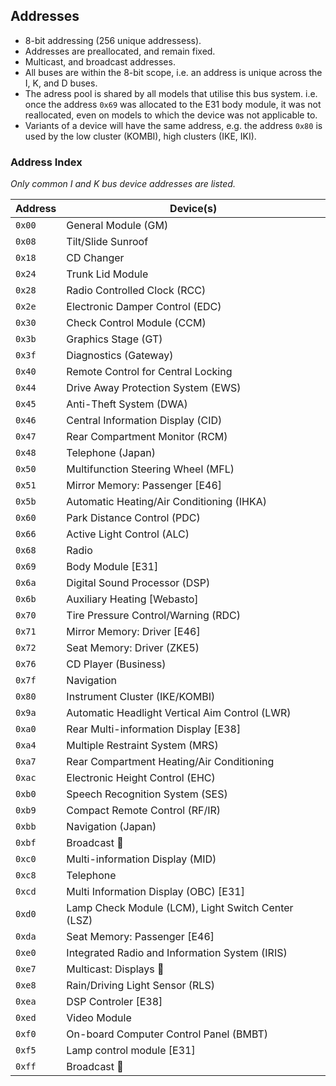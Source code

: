 ## Addresses

- 8-bit addressing (256 unique addressess).
- Addresses are preallocated, and remain fixed.
- Multicast, and broadcast addresses.
- All buses are within the 8-bit scope, i.e. an address is unique across the I, K, and D buses.
- The adress pool is shared by all models that utilise this bus system. i.e. once the address `0x69` was allocated to the E31 body module, it was not reallocated, even on models to which the device was not applicable to.
- Variants of a device will have the same address, e.g. the address `0x80` is used by the low cluster (KOMBI), high clusters (IKE, IKI).

### Address Index

*Only common I and K bus device addresses are listed.*

Address|Device(s)
------|----------
`0x00`|General Module (GM)
`0x08`|Tilt/Slide Sunroof
`0x18`|CD Changer
`0x24`|Trunk Lid Module
`0x28`|Radio Controlled Clock (RCC)
`0x2e`|Electronic Damper Control (EDC)
`0x30`|Check Control Module (CCM)
`0x3b`|Graphics Stage (GT)
`0x3f`|Diagnostics (Gateway)
`0x40`|Remote Control for Central Locking
`0x44`|Drive Away Protection System (EWS)
`0x45`|Anti-Theft System (DWA)
`0x46`|Central Information Display (CID)
`0x47`|Rear Compartment Monitor (RCM)
`0x48`|Telephone (Japan)
`0x50`|Multifunction Steering Wheel (MFL)
`0x51`|Mirror Memory: Passenger [E46]
`0x5b`|Automatic Heating/Air Conditioning (IHKA)
`0x60`|Park Distance Control (PDC)
`0x66`|Active Light Control (ALC)
`0x68`|Radio
`0x69`|Body Module [E31]
`0x6a`|Digital Sound Processor (DSP)
`0x6b`|Auxiliary Heating [Webasto]
`0x70`|Tire Pressure Control/Warning (RDC)
`0x71`|Mirror Memory: Driver [E46]
`0x72`|Seat Memory: Driver (ZKE5)
`0x76`|CD Player (Business)
`0x7f`|Navigation
`0x80`|Instrument Cluster (IKE/KOMBI)
`0x9a`|Automatic Headlight Vertical Aim Control (LWR)
`0xa0`|Rear Multi-information Display [E38]
`0xa4`|Multiple Restraint System (MRS)
`0xa7`|Rear Compartment Heating/Air Conditioning
`0xac`|Electronic Height Control (EHC)
`0xb0`|Speech Recognition System (SES)
`0xb9`|Compact Remote Control (RF/IR)
`0xbb`|Navigation (Japan)
`0xbf`|Broadcast 📣
`0xc0`|Multi-information Display (MID)
`0xc8`|Telephone
`0xcd`|Multi Information Display (OBC) [E31]
`0xd0`|Lamp Check Module (LCM), Light Switch Center (LSZ)
`0xda`|Seat Memory: Passenger [E46]
`0xe0`|Integrated Radio and Information System (IRIS)
`0xe7`|Multicast: Displays 📣
`0xe8`|Rain/Driving Light Sensor (RLS)
`0xea`|DSP Controler [E38]
`0xed`|Video Module
`0xf0`|On-board Computer Control Panel (BMBT)
`0xf5`|Lamp control module [E31]
`0xff`|Broadcast 📣